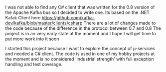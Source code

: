 I was not able to find any C# client that was written for the 0.8 version of the Apache Kafka bus so I decided
to write one. Its based on the .NET Kafak Client here https://github.com/kafka-dev/kafka/blob/master/clients/csharp
There are a lot of changes made to the code because of the difference in the protocol between 0.7 and 0.8
The project is in an very early state at the moment and I hope I will get time to put more work into it soon

I started this project because I want to explore the concept of µ-services and needed a C# client. The code is
used in one of my hobby projects at the moment and is no considered 'industrial strength' with full exception handling
and test coverage.
 